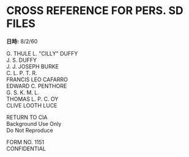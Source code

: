 # CROSS REFERENCE FOR PERS. SD FILES

**日時:** 8/2/60

G. THULE L. "CILLY" DUFFY  
J. S. DUFFY  
J. J. JOSEPH BURKE  
C. L. P. T. R.  
FRANCIS LEO CAFARRO  
EDWARD C. PENTHORE  
G. S. K. M. L.  
THOMAS L. P. C. OY  
CLIVE LOOTH LUCE  

RETURN TO CIA  
Background Use Only  
Do Not Reproduce  

FORM NO. 1151  
CONFIDENTIAL  